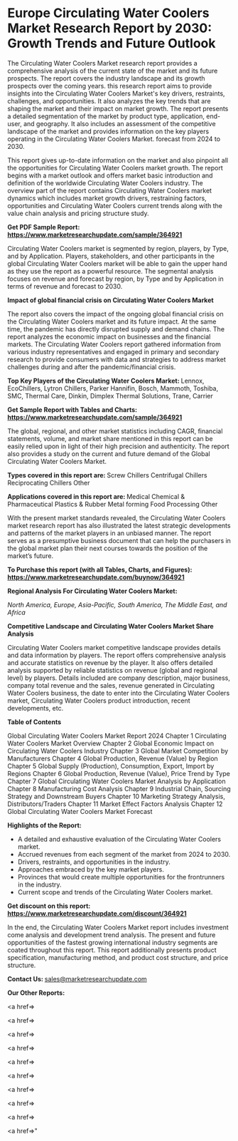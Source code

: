 # Europe Circulating Water Coolers Market Research Report by 2030: Growth Trends and Future Outlook

The Circulating Water Coolers Market research report provides a comprehensive analysis of the current state of the market and its future prospects. The report covers the industry landscape and its growth prospects over the coming years. this research report aims to provide insights into the Circulating Water Coolers Market's key drivers, restraints, challenges, and opportunities. It also analyzes the key trends that are shaping the market and their impact on market growth. The report presents a detailed segmentation of the market by product type, application, end-user, and geography. It also includes an assessment of the competitive landscape of the market and provides information on the key players operating in the Circulating Water Coolers Market. forecast from 2024 to 2030.

This report gives up-to-date information on the market and also pinpoint all the opportunities for Circulating Water Coolers market growth. The report begins with a market outlook and offers market basic introduction and definition of the worldwide Circulating Water Coolers industry. The overview part of the report contains Circulating Water Coolers market dynamics which includes market growth drivers, restraining factors, opportunities and Circulating Water Coolers current trends along with the value chain analysis and pricing structure study.

<strong><b>Get PDF Sample Report: <a href=https://www.marketresearchupdate.com/sample/364921>https://www.marketresearchupdate.com/sample/364921</a></b></strong>

Circulating Water Coolers market is segmented by region, players, by Type, and by Application. Players, stakeholders, and other participants in the global Circulating Water Coolers market will be able to gain the upper hand as they use the report as a powerful resource. The segmental analysis focuses on revenue and forecast by region, by Type and by Application in terms of revenue and forecast to 2030.

<strong><b>Impact of global financial crisis on Circulating Water Coolers Market</b></strong>

The report also covers the impact of the ongoing global financial crisis on the Circulating Water Coolers market and its future impact. At the same time, the pandemic has directly disrupted supply and demand chains. The report analyzes the economic impact on businesses and the financial markets. The Circulating Water Coolers report gathered information from various industry representatives and engaged in primary and secondary research to provide consumers with data and strategies to address market challenges during and after the pandemic/financial crisis.

<strong><b>Top Key Players of the Circulating Water Coolers Market:
</b></strong>Lennox, EcoChillers, Lytron Chillers, Parker Hannifin, Bosch, Mammoth, Toshiba, SMC, Thermal Care, Dinkin, Dimplex Thermal Solutions, Trane, Carrier<strong><b>
</b></strong>

<strong><b>Get Sample Report with Tables and Charts: <a href=https://www.marketresearchupdate.com/sample/364921>https://www.marketresearchupdate.com/sample/364921</a></b></strong>

The global, regional, and other market statistics including CAGR, financial statements, volume, and market share mentioned in this report can be easily relied upon in light of their high precision and authenticity. The report also provides a study on the current and future demand of the Global Circulating Water Coolers Market.

<strong><b>Types covered in this report are:
</b></strong>Screw Chillers
Centrifugal Chillers
Reciprocating Chillers
Other<strong><b>
</b></strong>

<strong><b>Applications covered in this report are:
</b></strong>Medical
Chemical & Pharmaceutical
Plastics & Rubber
Metal forming
Food Processing
Other<strong><b>
</b></strong>

With the present market standards revealed, the Circulating Water Coolers market research report has also illustrated the latest strategic developments and patterns of the market players in an unbiased manner. The report serves as a presumptive business document that can help the purchasers in the global market plan their next courses towards the position of the market’s future.

<strong><b>To Purchase this report (with all Tables, Charts, and Figures): <a href=https://www.marketresearchupdate.com/buynow/364921>https://www.marketresearchupdate.com/buynow/364921</a></b></strong>

<strong><b>Regional Analysis For Circulating Water Coolers Market:</b></strong>

<em><i>North America, Europe, Asia-Pacific, South America, The Middle East, and Africa</i></em>

<strong><b>Competitive Landscape and Circulating Water Coolers Market Share Analysis</b></strong>

Circulating Water Coolers market competitive landscape provides details and data information by players. The report offers comprehensive analysis and accurate statistics on revenue by the player. It also offers detailed analysis supported by reliable statistics on revenue (global and regional level) by players. Details included are company description, major business, company total revenue and the sales, revenue generated in Circulating Water Coolers business, the date to enter into the Circulating Water Coolers market, Circulating Water Coolers product introduction, recent developments, etc.

<strong><b>Table of Contents</b></strong>

Global Circulating Water Coolers Market Report 2024
Chapter 1 Circulating Water Coolers Market Overview
Chapter 2 Global Economic Impact on Circulating Water Coolers Industry
Chapter 3 Global Market Competition by Manufacturers
Chapter 4 Global Production, Revenue (Value) by Region
Chapter 5 Global Supply (Production), Consumption, Export, Import by Regions
Chapter 6 Global Production, Revenue (Value), Price Trend by Type
Chapter 7 Global Circulating Water Coolers Market Analysis by Application
Chapter 8 Manufacturing Cost Analysis
Chapter 9 Industrial Chain, Sourcing Strategy and Downstream Buyers
Chapter 10 Marketing Strategy Analysis, Distributors/Traders
Chapter 11 Market Effect Factors Analysis
Chapter 12 Global Circulating Water Coolers Market Forecast

<strong><b>Highlights of the Report:</b></strong>

- A detailed and exhaustive evaluation of the Circulating Water Coolers market.
- Accrued revenues from each segment of the market from 2024 to 2030.
- Drivers, restraints, and opportunities in the industry.
- Approaches embraced by the key market players.
- Provinces that would create multiple opportunities for the frontrunners in the industry.
- Current scope and trends of the Circulating Water Coolers market.

<strong><b>Get discount on this report: <a href=https://www.marketresearchupdate.com/discount/364921>https://www.marketresearchupdate.com/discount/364921</a></b></strong>

In the end, the Circulating Water Coolers Market report includes investment come analysis and development trend analysis. The present and future opportunities of the fastest growing international industry segments are coated throughout this report. This report additionally presents product specification, manufacturing method, and product cost structure, and price structure.

<strong><b>Contact Us:
</b></strong>sales@marketresearchupdate.com

<strong>Our Other Reports:</strong>

<a href=></a>

<a href=></a>

<a href=></a>

<a href=></a>

<a href=></a>

<a href=></a>

<a href=></a>

<a href=></a>

<a href=></a>

<a href=></a>"
